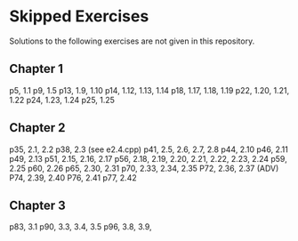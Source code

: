 # Skipped Exercises

Solutions to the following exercises are not given in this repository.

## Chapter 1

p5, 1.1
p9, 1.5
p13, 1.9, 1.10
p14, 1.12, 1.13, 1.14
p18, 1.17, 1.18, 1.19
p22, 1.20, 1.21, 1.22
p24, 1.23, 1.24
p25, 1.25

## Chapter 2

p35, 2.1, 2.2
p38, 2.3 (see e2.4.cpp)
p41, 2.5, 2.6, 2.7, 2.8
p44, 2.10
p46, 2.11
p49, 2.13
p51, 2.15, 2.16, 2.17
p56, 2.18, 2.19, 2.20, 2.21, 2.22, 2.23, 2.24
p59, 2.25
p60, 2.26
p65, 2.30, 2.31
p70, 2.33, 2.34, 2.35
P72, 2.36, 2.37 (ADV)
P74, 2.39, 2.40
P76, 2.41
p77, 2.42

## Chapter 3

p83, 3.1
p90, 3.3, 3.4, 3.5
p96, 3.8, 3.9,
